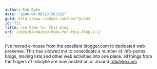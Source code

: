 ```yaml
---
author: Rob Dyke
date: "2006-04-08T20:58:55Z"
guid: http://www.robdyke.com/noc/?p=143
id: 731
title: new home for this blog
url: /2006/04/08/new-home-for-this-blog-2-2/
---
```

i’ve moved e-house from the excellent blogger.com to dedicated web presense. This has allowed me to consolidate a number of info-points, blogs, mailing lists and other web activities into one place. all things from the fingers of robdyke are now posted on or around [robdyke.com](http://www.robdyke.com)